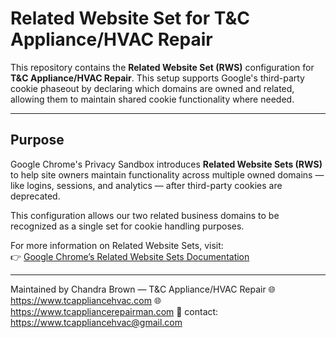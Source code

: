 # Related Website Set for T&C Appliance/HVAC Repair

This repository contains the **Related Website Set (RWS)** configuration for **T&C Appliance/HVAC Repair**. This setup supports Google's third-party cookie phaseout by declaring which domains are owned and related, allowing them to maintain shared cookie functionality where needed.

---

## Purpose

Google Chrome's Privacy Sandbox introduces **Related Website Sets (RWS)** to help site owners maintain functionality across multiple owned domains — like logins, sessions, and analytics — after third-party cookies are deprecated.

This configuration allows our two related business domains to be recognized as a single set for cookie handling purposes.

For more information on Related Website Sets, visit:  
👉 [Google Chrome’s Related Website Sets Documentation](https://developer.chrome.com/docs/privacy-sandbox/related-website-sets/)

---

Maintained by
Chandra Brown — T&C Appliance/HVAC Repair
🌐 https://www.tcappliancehvac.com
🌐 https://www.tcappliancerepairman.com
📧 contact: https://www.tcappliancehvac@gmail.com

